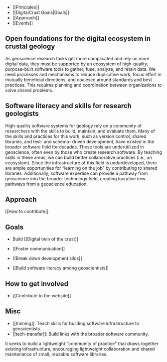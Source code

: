 - [[Principles]]
- [[DigitalCrust Goals|Goals]]
- [[Approach]]
- [[Events]]

## Open foundations for the digital ecosystem in crustal geology

As geoscience research tasks get more complicated and rely on more digital data,
they must be supported by an ecosystem of high-quality, purpose-built software
tools to gather, fuse, analyze, and retain data. We need processes and
mechanisms to reduce duplicative work, focus effort in mutually beneficial
directions, and coalesce around standards and best practices. This requires
planning and coordination between organizations to solve shared problems.

## Software literacy and skills for research geologists

High-quality software systems for geology rely on a community of researchers
with the skills to build, maintain, and evaluate them. Many of the skills and
practices for this work, such as version control, shared libraries, and test-
and schema- driven development, have existed in the broader software field for
decades. These tools are underutilized in geoscience, often even by those who
create research software. By teaching skills in these areas, we can build better
collaborative practices (i.e., an ecosystem). Since the infrastructure of this
field is underdeveloped, there are ample opportunities for “learning on the job”
by contributing to shared libraries. Additionally, software expertise can
provide a pathway from geoscience into the broader technology field, creating
lucrative new pathways from a geoscience education.

## Approach

[[How to contribute]]

## Goals

- Build [[Digital twin of the crust]]

- [[Foster communication]]
- [[Break down development silos]]
- [[Build software literacy among geoscientists]]


## How to get involved

- [[Contribute to the website]]

## Misc

- [[training]]: Teach skills for building software infrastructure to
  geoscientists.
- [[tech-transfer]]: Build links with the broader software community.



It seeks to build a lightweight "community of practice" that draws together
existing infrastructure, encouraging lightweight collaboration and shared
maintenance of small, reusable software libraries.
